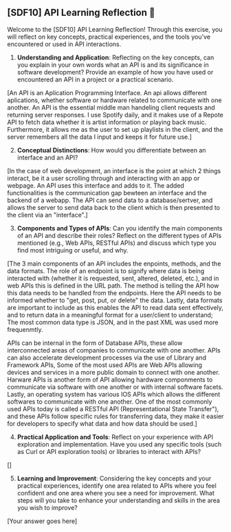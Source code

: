 ## [SDF10] API Learning Reflection 🧠

Welcome to the [SDF10] API Learning Reflection! Through this exercise, you will reflect on key concepts, practical experiences, and the tools you've encountered or used in API interactions.

1. **Understanding and Application**: Reflecting on the key concepts, can you explain in your own words what an API is and its significance in software development? Provide an example of how you have used or encountered an API in a project or a practical scenario.

[An API is an Aplication Programming Interface. An api allows different aplications, whether software or hardware related to communicate with one another. An API is the essential middle man handeling client requests and returning server responses. I use Spotify daily, and it makes use of a Repote API to fetch data whether it is artist information or playing back music. Furthermore, it allows me as the user to set up playlists in the client, and the server remembers all the data I input and keeps it for future use.]

2. **Conceptual Distinctions**: How would you differentiate between an interface and an API? 

[In the case of web development, an interface is the point at which 2 things interact, be it a user scrolling through and interacting with an app or webpage. An API uses this interface and adds to it. The added functionalities is the communication gap bewteen an interface and the backend of a webapp. The API can send data to a database/sertver, and allows the server to send data back to the client which is then presented to the client via an "interface".]

3. **Components and Types of APIs**: Can you identify the main components of an API and describe their roles? Reflect on the different types of APIs mentioned (e.g., Web APIs, RESTful APIs) and discuss which type you find most intriguing or useful, and why.

[The 3 main components of an API includes the enpoints, methods, and the data formats. The role of an endpoint is to signify where data is being interacted with (whether it is requested, sent, altered, deleted, etc.), and in web APIs this is defined in the URL path. The method is telling the API how this data needs to be handled from the endpoints. Here the API needs to be informed whether to "get, post, put, or delete" the data. Lastly, data formats are important to include as this enables the API to read data sent effectively, and to return data in a meaningful format for a user/client to understand; The most common data type is JSON, and in the past XML was used more frequenmtly.

APIs can be internal in the form of Database APIs, these allow interconnected areas of companies to communicate with one another. APIs can also accelerate development processes via the use of Library and Framework APIs, Some of the most used APIs are Web APIs allowing devices and services in a more public domain to connect with one another. Harware APIs is another form of API allowing hardware componments to communicate via software with one another or with internal software facets. Lastly, an operating system has various IOS APIs which allows the different softwares to communicate with one another. One of the most commonly used APIs today is called a RESTful API (Representational State Transfer"), and these APIs follow specific rules for transferring data, they make it easier for developers to specify what data and how data should be used.]

4. **Practical Application and Tools**: Reflect on your experience with API exploration and implementation. Have you used any specific tools (such as Curl or API exploration tools) or libraries to interact with APIs? 

[]

5. **Learning and Improvement**: Considering the key concepts and your practical experiences, identify one area related to APIs where you feel confident and one area where you see a need for improvement. What steps will you take to enhance your understanding and skills in the area you wish to improve?

[Your answer goes here]